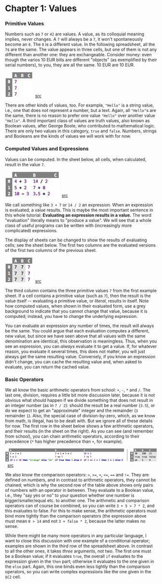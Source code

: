 # Chapter 1: Values

### Primitive Values

Numbers such as `7` or `42` are values. A value, as its colloquial
meaning implies, never changes. A `7` will always be a `7`, it won't
spontaneously become an `8`. The `8` is a different value. In the
following spreadsheet, all the `7`s are the same. The value appears in
three cells, but one of them is not any different than another one: they
are exchangeable. Consider money: even though the varios 10 EUR bills
are different "objects" (as exemplified by their serial numbers), to
you, they are all the same. 10 EUR are 10 EUR.

![](BasicValues/SheetWithValues.png)&nbsp;&nbsp;[src](http://127.0.0.1:63320/node?ref=r%3A30b901aa-108c-498c-8b66-53a1d073f208%28chapter01_values%29%2F2522748330433039816)

There are other kinds of values, too. For example, `"Hello"` is a string
value, i.e., one that does not represent a number, but a text. Again,
all `"Hello"`s are the same, there is no reason to prefer one value
`"Hello"` over another value `"Hello"`. A third important class of
values are truth values, also known as Boolean values, after George
Boole, who contributed to mathematical logic. There are only two values
in this category, `true` and `false`. Numbers, strings and Booleans are
the kinds of values we will work with for now.


### Computed Values and Expressions

Values can be computed. In the sheet below, all cells, when calculated,
result in the value `7`. 

![](BasicValues/ComputedValues.png)&nbsp;&nbsp;[src](http://127.0.0.1:63320/node?ref=r%3A30b901aa-108c-498c-8b66-53a1d073f208%28chapter01_values%29%2F2522748330433277340)

We call something like `3 + 7` or `14 / 2` an expression. When an
expression is evaluated, a value results. This is maybe the most
important sentence in this whole tutorial: **Evaluating an expression
results in a value.** The word "evaluation" literally means to "produce
a value". We will see that a whole class of useful programs can be
written with (increasingly more complicated) expressions.

The display of sheets can be changed to show the results of evaluating
cells; see the sheet below. The first two columns are the evaluated
versions of the first two columns of the previous sheet. 

![](BasicValues/ComputedValuesValues.png)&nbsp;&nbsp;[src](http://127.0.0.1:63320/node?ref=r%3A30b901aa-108c-498c-8b66-53a1d073f208%28chapter01_values%29%2F2522748330433355383)

The third column contains the three primitive values `7` from the first
example sheet. If a cell contains a primitive value (such as `7`), then
the result is the value itself -- evaluating a primitive value, or
_literal_, results in itself. Note how computed values, when shown in
their evaluated form, use a grey background to indicate that you cannot
change that value, because it is computed; instead, you have to change
the underlying expression.

You can evaluate an expression any number of times, the result will
always be the same. You could argue that each evaluation computes a
different, new value, but since we have seen above that all values with
the same denomination are identical, this observation is meaningless.
Thus, when you see an expression, you can _always_ evaluate it to get a
value. If, for whatever reason, you evaluate it several times, this does
not matter, you will just always get the same resulting value.
Conversely, if you know an expression didn't change, you can cache the
resulting value and, when asked to evaluate, you can return the cached
value. 

### Basic Operators

We all know the basic arithmetic operators from school: `+`, `-`, `*`
and `/`. The last one, division, requires a little bit more discussion
later, because it is not obvious what should happen if we divide
something that does not result in an integer number (as in `7 / 2`):
should the result be a real number (`3.5`), or do we expect to get an
"approximate" integer and the remainder (`3` remainder `1`). Also, the
special case of division-by-zero, which, as we know from math, is
illegal, has to be dealt with. But we ignore all of these details for
now. The first row in the sheet below shows a few arithmetic operators,
and their results (in the sheet on the right). As you can see (and
remember from school), you can chain arithmetic operators, according to
their precedence (`*` has higher precedence than `+`, for example).

![](BasicValues/Operators.png)&nbsp;&nbsp;[src](http://127.0.0.1:63320/node?ref=r%3A30b901aa-108c-498c-8b66-53a1d073f208%28chapter01_values%29%2F2522748330433368810)


We also know the comparison operators: `>`, `>=`, `<`, `<=`, `==` and
`!=`. They are defined on numbers, and in contrast to arithmetic
operators, they cannot be chained; which is why the second row of the
table above shows only pairs of numbers with an operator in between.
They evaluate to a Boolean value, i.e., they "say yes or no" to your
question whether one number is bigger/smaller/equal etc. to another one.
The arithmetic and comparison operators can of course be combined, so you
can write `3 + 5 > 7 * 2`, and this evaluates to false. For this to make
sense, the arithmetic operators must bind more tightly than the comparison
operators (the expression above must mean `8 > 14` and not `3 + false * 2`, 
because the latter makes no sense.  


While there might be many more operators in any particular language, I
want to close this discussion with one example of a conditional
operator; examples are shown in the third row of the spreadsheet above.
In contrast to all the other ones, it takes _three_ arguments, not two.
The first one must be a Boolean value; if it evaluates `true`, the overall
`if` evaluates to the expression given in the `then` part; otherwise it 
evaluates to the one given in the `else` part. Again, this one binds even
less tightly than the comparison operators, so you can write complex expressions
like the one given in the `$C2` cell.



